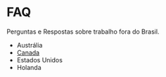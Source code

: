 # FAQ
Perguntas e Respostas sobre trabalho fora do Brasil.

 * Austrália
 * [Canada](https://github.com/brazil-expats/Canada)
 * Estados Unidos
 * Holanda

